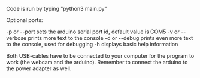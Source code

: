 Code is run by typing "python3 main.py"

Optional ports:

-p or --port sets the arduino serial port id, default value is COM5
-v or --verbose prints more text to the console
-d or --debug prints even more text to the console, used for debugging
-h displays basic help information

Both USB-cables have to be connected to your computer for the program to work (the webcam and the arduino).
Remember to connect the arduino to the power adapter as well.